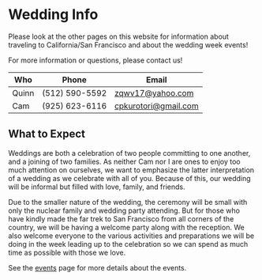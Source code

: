 # Wedding Info

Please look at the other pages on this website for information about traveling to California/San Francisco and about the wedding week events!

For more information or questions, please contact us!

| Who   | Phone          | Email                |
| ----- | -------------- | -------------------- |
| Quinn | (512) 590-5592 | <zqwv17@yahoo.com>     |
| Cam   | (925) 623-6116 | <cpkurotori@gmail.com> |


## What to Expect

Weddings are both a celebration of two people committing to one another, and a joining of two families. As neither Cam nor I are ones to enjoy too much attention on ourselves, we want to emphasize the latter interpretation of a wedding as we celebrate with all of you. Because of this, our wedding will be informal but filled with love, family, and friends. 

Due to the smaller nature of the wedding, the ceremony will be small with only the nuclear family and wedding party attending. But for those who have kindly made the far trek to San Francisco from all corners of the country, we will be having a welcome party along with the reception. We also welcome everyone to the various activities and preparations we will be doing in the week leading up to the celebration so we can spend as much time as possible with those we love. 

See the [events](./events/index.md) page for more details about the events.

